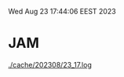 Wed Aug 23 17:44:06 EEST 2023
# JAM
<a href='./cache/202308/23_17.log'>./cache/202308/23_17.log</a>
